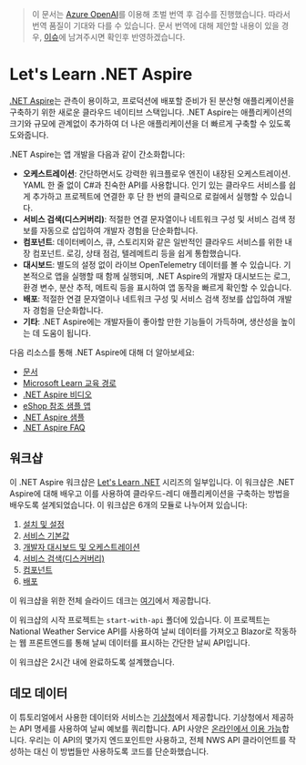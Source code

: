 ﻿> 이 문서는 [Azure OpenAI](https://learn.microsoft.com/azure/ai-services/openai/overview)를 이용해 초벌 번역 후 검수를 진행했습니다. 따라서 번역 품질이 기대와 다를 수 있습니다. 문서 번역에 대해 제안할 내용이 있을 경우, [이슈](./issue)에 남겨주시면 확인후 반영하겠습니다.

# Let's Learn .NET Aspire

[.NET Aspire](https://learn.microsoft.com/dotnet/aspire/)는 관측이 용이하고, 프로덕션에 배포할 준비가 된 분산형 애플리케이션을 구축하기 위한 새로운 클라우드 네이티브 스택입니다. .NET Aspire는 애플리케이션의 크기와 규모에 관계없이 추가하여 더 나은 애플리케이션을 더 빠르게 구축할 수 있도록 도와줍니다.

.NET Aspire는 앱 개발을 다음과 같이 간소화합니다:

- **오케스트레이션**: 간단하면서도 강력한 워크플로우 엔진이 내장된 오케스트레이션. YAML 한 줄 없이 C#과 친숙한 API를 사용합니다. 인기 있는 클라우드 서비스를 쉽게 추가하고 프로젝트에 연결한 후 단 한 번의 클릭으로 로컬에서 실행할 수 있습니다.
- **서비스 검색(디스커버리)**: 적절한 연결 문자열이나 네트워크 구성 및 서비스 검색 정보를 자동으로 삽입하여 개발자 경험을 단순화합니다.
- **컴포넌트**: 데이터베이스, 큐, 스토리지와 같은 일반적인 클라우드 서비스를 위한 내장 컴포넌트. 로깅, 상태 점검, 텔레메트리 등을 쉽게 통합했습니다.
- **대시보드**: 별도의 설정 없이 라이브 OpenTelemetry 데이터를 볼 수 있습니다. 기본적으로 앱을 실행할 때 함께 실행되며, .NET Aspire의 개발자 대시보드는 로그, 환경 변수, 분산 추적, 메트릭 등을 표시하여 앱 동작을 빠르게 확인할 수 있습니다.
- **배포**: 적절한 연결 문자열이나 네트워크 구성 및 서비스 검색 정보를 삽입하여 개발자 경험을 단순화합니다.
- **기타**: .NET Aspire에는 개발자들이 좋아할 만한 기능들이 가득하며, 생산성을 높이는 데 도움이 됩니다.

다음 리소스를 통해 .NET Aspire에 대해 더 알아보세요:

- [문서](https://learn.microsoft.com/dotnet/aspire)
- [Microsoft Learn 교육 경로](https://learn.microsoft.com/en-us/training/paths/dotnet-aspire/)
- [.NET Aspire 비디오](https://aka.ms/aspire/videos)
- [eShop 참조 샘플 앱](https://github.com/dotnet/eshop)
- [.NET Aspire 샘플](https://learn.microsoft.com/samples/browse/?expanded=dotnet&products=dotnet-aspire)
- [.NET Aspire FAQ](https://learn.microsoft.com/dotnet/aspire/reference/aspire-faq)

## 워크샵

이 .NET Aspire 워크샵은 [Let's Learn .NET](https://aka.ms/letslearndotnet) 시리즈의 일부입니다. 이 워크샵은 .NET Aspire에 대해 배우고 이를 사용하여 클라우드-레디 애플리케이션을 구축하는 방법을 배우도록 설계되었습니다. 이 워크샵은 6개의 모듈로 나누어져 있습니다:

1. [설치 및 설정](./workshop/localisation/ko/1-setup.md)
2. [서비스 기본값](./workshop/localisation/ko/2-servicedefaults.md)
3. [개발자 대시보드 및 오케스트레이션](./workshop/localisation/ko/3-dashboard-apphost.md)
4. [서비스 검색(디스커버리)](./workshop/localisation/ko/4-servicediscovery.md)
5. [컴포넌트](./workshop/localisation/ko/5-components.md)
6. [배포](./workshop/localisation/ko/6-deployment.md)

이 워크샵을 위한 전체 슬라이드 데크는 [여기](./workshop/localisation/ko/AspireWorkshop.pptx)에서 제공합니다.

이 워크샵의 시작 프로젝트는 `start-with-api` 폴더에 있습니다. 이 프로젝트는 National Weather Service API를 사용하여 날씨 데이터를 가져오고 Blazor로 작동하는 웹 프론트엔드를 통해 날씨 데이터를 표시하는 간단한 날씨 API입니다.

이 워크샵은 2시간 내에 완료하도록 설계했습니다.

## 데모 데이터

이 튜토리얼에서 사용한 데이터와 서비스는 [기상청](https://www.weather.go.kr/)에서 제공합니다. 기상청에서 제공하는 API 명세를 사용하여 날씨 예보를 쿼리합니다. API 사양은 [온라인에서 이용 가능](https://www.data.go.kr/tcs/dss/selectApiDataDetailView.do?publicDataPk=15084084)합니다. 우리는 이 API의 몇가지 엔드포인트만 사용하고, 전체 NWS API 클라이언트를 작성하는 대신 이 방법들만 사용하도록 코드를 단순화했습니다.
